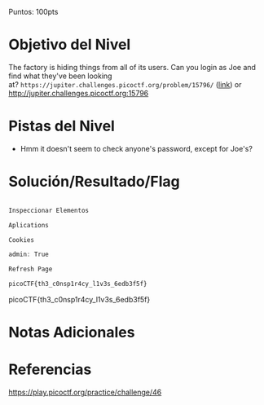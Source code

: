 Puntos: 100pts
# Objetivo del Nivel

The factory is hiding things from all of its users. Can you login as Joe and find what they've been looking at? `https://jupiter.challenges.picoctf.org/problem/15796/` ([link](https://jupiter.challenges.picoctf.org/problem/15796/)) or http://jupiter.challenges.picoctf.org:15796
# Pistas del Nivel
- Hmm it doesn't seem to check anyone's password, except for Joe's?
# Solución/Resultado/Flag

```Javascript

Inspeccionar Elementos

Aplications

Cookies

admin: True

Refresh Page

picoCTF{th3_c0nsp1r4cy_l1v3s_6edb3f5f}

```

picoCTF{th3_c0nsp1r4cy_l1v3s_6edb3f5f}
# Notas Adicionales
# Referencias

https://play.picoctf.org/practice/challenge/46